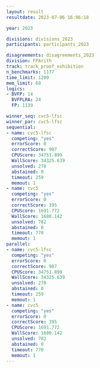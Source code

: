 ```yaml
---
layout: result
resultdate: 2023-07-06 16:06:18

year: 2023

divisions: divisions_2023
participants: participants_2023

disagreements: disagreements_2023
division: FPArith
track: track_proof_exhibition
n_benchmarks: 1177
time_limit: 1200
mem_limit: 60
logics:
- BVFP: 14
  BVFPLRA: 24
  FP: 1139

winner_seq: cvc5-lfsc
winner_par: cvc5-lfsc
sequential:
- name: cvc5-lfsc
  competing: "yes"
  errorScore: 0
  correctScore: 907
  CPUScore: 34751.899
  WallScore: 34325.639
  unsolved: 270
  abstained: 0
  timeout: 259
  memout: 1
- name: cvc5
  competing: "yes"
  errorScore: 0
  correctScore: 395
  CPUScore: 1691.772
  WallScore: 1680.142
  unsolved: 782
  abstained: 0
  timeout: 770
  memout: 1
parallel:
- name: cvc5-lfsc
  competing: "yes"
  errorScore: 0
  correctScore: 907
  CPUScore: 34751.899
  WallScore: 34325.639
  unsolved: 270
  abstained: 0
  timeout: 259
  memout: 1
- name: cvc5
  competing: "yes"
  errorScore: 0
  correctScore: 395
  CPUScore: 1691.772
  WallScore: 1680.142
  unsolved: 782
  abstained: 0
  timeout: 770
  memout: 1
---
```

